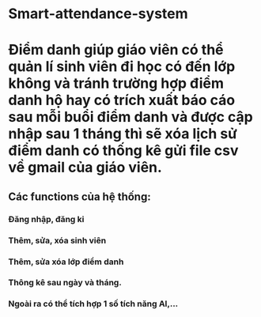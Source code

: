 # Smart-attendance-system

# Điểm danh giúp giáo viên có thể quản lí sinh viên đi học có đến lớp không và tránh trường hợp điểm danh hộ hay có trích xuất báo cáo sau mỗi buổi điểm danh và được cập nhập sau 1 tháng thì sẽ xóa lịch sử điểm danh có thống kê gửi file csv về gmail của giáo viên.
## Các functions của hệ thống:
### Đăng nhập, đăng ki
### Thêm, sửa, xóa sinh viên
### Thêm, sửa xóa lớp điểm danh
### Thông kê sau ngày và tháng.
### Ngoài ra có thể tích hợp 1 số tích năng AI,...

